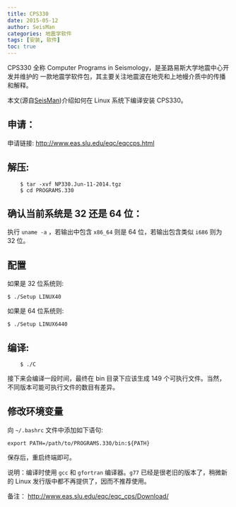 ```yaml
---
title: CPS330
date: 2015-05-12
author: SeisMan
categories: 地震学软件
tags: [安装, 软件]
toc: true
---
```


CPS330 全称 Computer Programs in Seismology，是圣路易斯大学地震中心开发并维护的
一款地震学软件包，其主要关注地震波在地壳和上地幔介质中的传播和解释。

本文(源自[SeisMan](http://seisman.info/install-texlive-under-linux.html))介绍如何在 Linux 系统下编译安装 CPS330。

<!--more-->

##  申请：

申请链接: http://www.eas.slu.edu/eqc/eqccps.html

##  解压:

        $ tar -xvf NP330.Jun-11-2014.tgz
        $ cd PROGRAMS.330

##  确认当前系统是 32 还是 64 位：

执行 `uname -a` ，若输出中包含 `x86_64` 则是 64 位，若输出包含类似
`i686` 则为 32 位。

##  配置

如果是 32 位系统则:

    $ ./Setup LINUX40

如果是 64 位系统则:

    $ ./Setup LINUX6440

##  编译:

        $ ./C

接下来会编译一段时间，最终在 bin 目录下应该生成 149 个可执行文件。当然，
不同版本可能可执行文件的数目有差异。

##  修改环境变量

向 `~/.bashrc` 文件中添加如下语句:

    export PATH=/path/to/PROGRAMS.330/bin:${PATH}

保存后，重启终端即可。

说明：编译时使用 `gcc` 和 `gfortran` 编译器。`g77` 已经是很老旧的版本了，稍微新的
Linux 发行版中都不再提供了，因而不推荐使用。

备注： <http://www.eas.slu.edu/eqc/eqc_cps/Download/>
